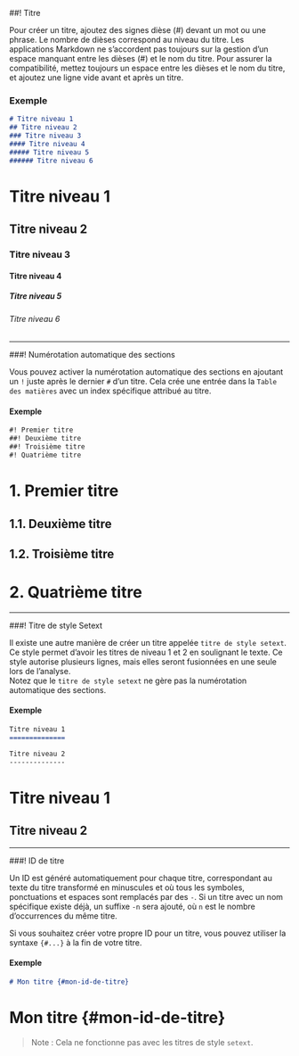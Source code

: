 ##! Titre

Pour créer un titre, ajoutez des signes dièse (#) devant un mot ou une phrase. Le nombre de dièses correspond au niveau du titre. Les applications Markdown ne s’accordent pas toujours sur la gestion d’un espace manquant entre les dièses (#) et le nom du titre. Pour assurer la compatibilité, mettez toujours un espace entre les dièses et le nom du titre, et ajoutez une ligne vide avant et après un titre.

### Exemple

```md
# Titre niveau 1
## Titre niveau 2
### Titre niveau 3
#### Titre niveau 4
##### Titre niveau 5
###### Titre niveau 6
```
# Titre niveau 1
## Titre niveau 2
### Titre niveau 3
#### Titre niveau 4
##### Titre niveau 5
###### Titre niveau 6

---

###! Numérotation automatique des sections

Vous pouvez activer la numérotation automatique des sections en ajoutant un `!` juste après le dernier `#` d’un titre. Cela crée une entrée dans la `Table des matières` avec un index spécifique attribué au titre.

#### Exemple

```md
#! Premier titre
##! Deuxième titre
##! Troisième titre
#! Quatrième titre
```

<h1 id="heading" class="md-heading" aria-level="1">1. Premier titre</h1>
<h2 id="heading" class="md-heading" aria-level="2">1.1. Deuxième titre</h2>
<h2 id="heading" class="md-heading" aria-level="2">1.2. Troisième titre</h2>
<h1 id="heading" class="md-heading" aria-level="1">2. Quatrième titre</h1>

---

###! Titre de style Setext

Il existe une autre manière de créer un titre appelée `titre de style setext`. Ce style permet d’avoir les titres de niveau 1 et 2 en soulignant le texte. Ce style autorise plusieurs lignes, mais elles seront fusionnées en une seule lors de l’analyse.  
Notez que le `titre de style setext` ne gère pas la numérotation automatique des sections.

#### Exemple

```md
Titre niveau 1
==============

Titre niveau 2
--------------
```

Titre niveau 1
==============

Titre niveau 2
--------------

---

###! ID de titre

Un ID est généré automatiquement pour chaque titre, correspondant au texte du titre transformé en minuscules et où tous les symboles, ponctuations et espaces sont remplacés par des `-`. Si un titre avec un nom spécifique existe déjà, un suffixe `-n` sera ajouté, où `n` est le nombre d’occurrences du même titre.

Si vous souhaitez créer votre propre ID pour un titre, vous pouvez utiliser la syntaxe `{#...}` à la fin de votre titre.

#### Exemple

```md
# Mon titre {#mon-id-de-titre}
```

# Mon titre {#mon-id-de-titre}

> Note : Cela ne fonctionne pas avec les titres de style `setext`.
